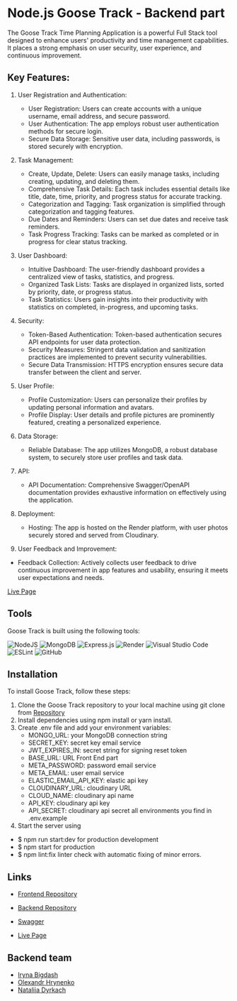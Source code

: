 # Node.js Goose Track - Backend part

The Goose Track Time Planning Application is a powerful Full Stack tool designed to enhance users' productivity and time management capabilities. It places a strong emphasis on user security, user experience, and continuous improvement.

## Key Features:

1. User Registration and Authentication:

   - User Registration: Users can create accounts with a unique username, email address, and secure password.
   - User Authentication: The app employs robust user authentication methods for secure login.
   - Secure Data Storage: Sensitive user data, including passwords, is stored securely with encryption.

2. Task Management:

   - Create, Update, Delete: Users can easily manage tasks, including creating, updating, and deleting them.
   - Comprehensive Task Details: Each task includes essential details like title, date, time, priority, and progress status for accurate tracking.
   - Categorization and Tagging: Task organization is simplified through categorization and tagging features.
   - Due Dates and Reminders: Users can set due dates and receive task reminders.
   - Task Progress Tracking: Tasks can be marked as completed or in progress for clear status tracking.

3. User Dashboard:

   - Intuitive Dashboard: The user-friendly dashboard provides a centralized view of tasks, statistics, and progress.
   - Organized Task Lists: Tasks are displayed in organized lists, sorted by priority, date, or progress status.
   - Task Statistics: Users gain insights into their productivity with statistics on completed, in-progress, and upcoming tasks.

4. Security:

   - Token-Based Authentication: Token-based authentication secures API endpoints for user data protection.
   - Security Measures: Stringent data validation and sanitization practices are implemented to prevent security vulnerabilities.
   - Secure Data Transmission: HTTPS encryption ensures secure data transfer between the client and server.

5. User Profile:

   - Profile Customization: Users can personalize their profiles by updating personal information and avatars.
   - Profile Display: User details and profile pictures are prominently featured, creating a personalized experience.

6. Data Storage:

   - Reliable Database: The app utilizes MongoDB, a robust database system, to securely store user profiles and task data.

7. API:

   - API Documentation: Comprehensive Swagger/OpenAPI documentation provides exhaustive information on effectively using the application.

8. Deployment:

   - Hosting: The app is hosted on the Render platform, with user photos securely stored and served from Cloudinary.

9. User Feedback and Improvement:

- Feedback Collection: Actively collects user feedback to drive continuous improvement in app features and usability, ensuring it meets user expectations and needs.

[Live Page](https://nepalcem.github.io/goostrack_front/)

## Tools

Goose Track is built using the following tools:

![NodeJS](https://img.shields.io/badge/node.js-6DA55F?style=for-the-badge&logo=node.js&logoColor=white) ![MongoDB](https://img.shields.io/badge/MongoDB-%234ea94b.svg?style=for-the-badge&logo=mongodb&logoColor=white) ![Express.js](https://img.shields.io/badge/express.js-%23404d59.svg?style=for-the-badge&logo=express&logoColor=%2361DAFB) ![Render](https://img.shields.io/badge/Render-%46E3B7.svg?style=for-the-badge&logo=render&logoColor=white) ![Visual Studio Code](https://img.shields.io/badge/Visual%20Studio%20Code-0078d7.svg?style=for-the-badge&logo=visual-studio-code&logoColor=white) ![ESLint](https://img.shields.io/badge/ESLint-4B3263?style=for-the-badge&logo=eslint&logoColor=white) ![GitHub](https://img.shields.io/badge/github-%23121011.svg?style=for-the-badge&logo=github&logoColor=white)

## Installation

To install Goose Track, follow these steps:

1. Clone the Goose Track repository to your local machine using git clone from [Repository](https://github.com/Nepalcem/goostrack_back)
2. Install dependencies using npm install or yarn install.
3. Create .env file and add your environment variables:
   - MONGO_URL: your MongoDB connection string
   - SECRET_KEY: secret key email service
   - JWT_EXPIRES_IN: secret string for signing reset token
   - BASE_URL: URL Front End part
   - META_PASSWORD: password email service
   - META_EMAIL: user email service
   - ELASTIC_EMAIL_API_KEY: elastic api key
   - CLOUDINARY_URL: cloudinary URL
   - CLOUD_NAME: cloudinary api name
   - API_KEY: cloudinary api key
   - API_SECRET: cloudinary api secret
     all environments you find in .env.example
4. Start the server using

- $ npm run start:dev for production development
- $ npm start for production
- $ npm lint:fix linter check with automatic fixing of minor errors.

## Links

- [Frontend Repository](https://github.com/Nepalcem/goostrack_front)
- [Backend Repository](https://github.com/Nepalcem/goostrack_back)
- [Swagger](https://goostrack-backend.onrender.com/api-docs)

- [Live Page](https://nepalcem.github.io/goostrack_front/)

## Backend team

- [Iryna Bigdash](https://github.com/Iryna-Bigdash)
- [Olexandr Hrynenko](https://github.com/laytlat)
- [Nataliia Dyrkach](https://github.com/NataliiaDyrkach)
